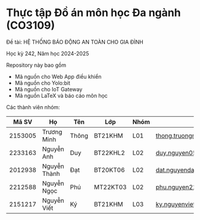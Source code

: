 # Thực tập Đồ án môn học Đa ngành (CO3109)

Đề tài: HỆ THỐNG BÁO ĐỘNG AN TOÀN CHO GIA ĐÌNH

Học kỳ 242, Năm học 2024-2025



Repository này bao gồm

- Mã nguồn cho Web App điều khiển
- Mã nguồn cho Yolo:bit
- Mã nguồn cho IoT Gateway
- Mã nguồn LaTeX và báo cáo môn học



Các thành viên nhóm:

| Mã SV   | Họ           | Tên   | Lớp      | Nhóm | Mail                              | Ngày sinh  | Hệ   |
| ------- | ------------ | ----- | -------- | ---- | --------------------------------- | ---------- | ---- |
| 2153005 | Trương Minh  | Thông | BT21KHM  | L01  | thong.truongminh@hcmut.edu.vn     | 10/10/2003 | VLVH |
| 2233163 | Nguyễn Anh   | Duy   | BT22KHL2 | L02  | duy.nguyen050298@hcmut.edu.vn     | 05/02/1998 | VLVH |
| 2012938 | Nguyễn Thành | Đạt   | BT20KT06 | L02  | dat.nguyendattflorie@hcmut.edu.vn | 31/10/2002 | VLVH |
| 2212588 | Nguyễn Ngọc  | Phú   | MT22KT03 | L02  | phu.nguyen2212588@hcmut.edu.vn    | 30/08/2004 | CQ   |
| 2151217 | Nguyễn Viết  | Ký    | BT21KHM  | L03  | ky.nguyenviet@hcmut.edu.vn        | 14/07/2003 | VLVH |
